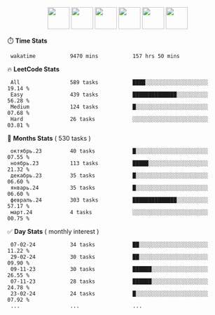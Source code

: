 <div align="center"><img src="https://assets.leetcode.com/static_assets/marketing/2024-50-lg.png" width="50" height="50"> <img src="https://assets.leetcode.com/static_assets/marketing/lg50.png" width="50" height="50"> <img src="https://leetcode.com/static/images/badges/dcc-2024-2.png" width="50" height="50"> <img src="https://leetcode.com/static/images/badges/dcc-2024-1.png" width="50" height="50"> <img src="https://leetcode.com/static/images/badges/dcc-2023-12.png" width="50" height="50"> <img src="https://leetcode.com/static/images/badges/dcc-2023-11.png" width="50" height="50"> </div>

⏱️ **Time Stats**
```text
 wakatime           9470 mins           157 hrs 50 mins     
```

🔥 **LeetCode Stats**
```text
 All                589 tasks           ████░░░░░░░░░░░░░░░░░░░░  19.14 %             
 Easy               439 tasks           ██████████████░░░░░░░░░░  56.28 %             
 Medium             124 tasks           █░░░░░░░░░░░░░░░░░░░░░░░  07.68 %             
 Hard               26 tasks            ░░░░░░░░░░░░░░░░░░░░░░░░  03.81 %             
```

👊 **Months Stats** ( 530 tasks )
```text
 октябрь.23         40 tasks            █░░░░░░░░░░░░░░░░░░░░░░░  07.55 %             
 ноябрь.23          113 tasks           █████░░░░░░░░░░░░░░░░░░░  21.32 %             
 декабрь.23         35 tasks            █░░░░░░░░░░░░░░░░░░░░░░░  06.60 %             
 январь.24          35 tasks            █░░░░░░░░░░░░░░░░░░░░░░░  06.60 %             
 февраль.24         303 tasks           ██████████████░░░░░░░░░░  57.17 %             
 март.24            4 tasks             ░░░░░░░░░░░░░░░░░░░░░░░░  00.75 %             
```

✅ **Day Stats** ( monthly interest )
```text
 07-02-24           34 tasks            ██░░░░░░░░░░░░░░░░░░░░░░  11.22 %             
 29-02-24           30 tasks            ██░░░░░░░░░░░░░░░░░░░░░░  09.90 %             
 09-11-23           30 tasks            ██████░░░░░░░░░░░░░░░░░░  26.55 %             
 07-11-23           28 tasks            ██████░░░░░░░░░░░░░░░░░░  24.78 %             
 23-02-24           24 tasks            █░░░░░░░░░░░░░░░░░░░░░░░  07.92 %             
 ...                ...                 ...                 
```

